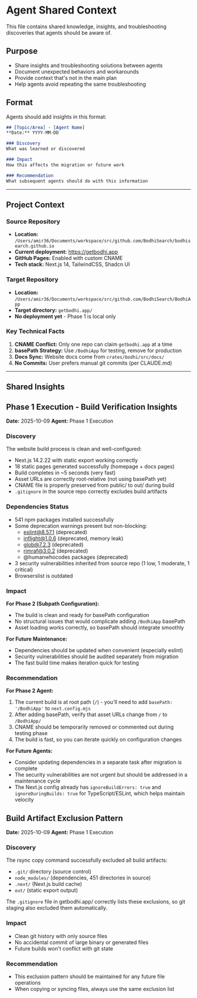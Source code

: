# Agent Shared Context

This file contains shared knowledge, insights, and troubleshooting discoveries that agents should be aware of.

## Purpose
- Share insights and troubleshooting solutions between agents
- Document unexpected behaviors and workarounds
- Provide context that's not in the main plan
- Help agents avoid repeating the same troubleshooting

## Format
Agents should add insights in this format:

```markdown
## [Topic/Area] - [Agent Name]
**Date:** YYYY-MM-DD

### Discovery
What was learned or discovered

### Impact
How this affects the migration or future work

### Recommendation
What subsequent agents should do with this information
```

---

## Project Context

### Source Repository
- **Location:** `/Users/amir36/Documents/workspace/src/github.com/BodhiSearch/bodhisearch.github.io`
- **Current deployment:** https://getbodhi.app
- **GitHub Pages:** Enabled with custom CNAME
- **Tech stack:** Next.js 14, TailwindCSS, Shadcn UI

### Target Repository
- **Location:** `/Users/amir36/Documents/workspace/src/github.com/BodhiSearch/BodhiApp`
- **Target directory:** `getbodhi.app/`
- **No deployment yet** - Phase 1 is local only

### Key Technical Facts
1. **CNAME Conflict:** Only one repo can claim `getbodhi.app` at a time
2. **basePath Strategy:** Use `/BodhiApp` for testing, remove for production
3. **Docs Sync:** Website docs come from `crates/bodhi/src/docs/`
4. **No Commits:** User prefers manual git commits (per CLAUDE.md)

---

## Shared Insights

## Phase 1 Execution - Build Verification Insights
**Date:** 2025-10-09
**Agent:** Phase 1 Execution

### Discovery
The website build process is clean and well-configured:
- Next.js 14.2.22 with static export working correctly
- 18 static pages generated successfully (homepage + docs pages)
- Build completes in ~5 seconds (very fast)
- Asset URLs are correctly root-relative (not using basePath yet)
- CNAME file is properly preserved from public/ to out/ during build
- `.gitignore` in the source repo correctly excludes build artifacts

### Dependencies Status
- 541 npm packages installed successfully
- Some deprecation warnings present but non-blocking:
  - eslint@8.57.1 (deprecated)
  - inflight@1.0.6 (deprecated, memory leak)
  - glob@7.2.3 (deprecated)
  - rimraf@3.0.2 (deprecated)
  - @humanwhocodes packages (deprecated)
- 3 security vulnerabilities inherited from source repo (1 low, 1 moderate, 1 critical)
- Browserslist is outdated

### Impact
**For Phase 2 (Subpath Configuration):**
- The build is clean and ready for basePath configuration
- No structural issues that would complicate adding `/BodhiApp` basePath
- Asset loading works correctly, so basePath should integrate smoothly

**For Future Maintenance:**
- Dependencies should be updated when convenient (especially eslint)
- Security vulnerabilities should be audited separately from migration
- The fast build time makes iteration quick for testing

### Recommendation
**For Phase 2 Agent:**
1. The current build is at root path (`/`) - you'll need to add `basePath: '/BodhiApp'` to `next.config.mjs`
2. After adding basePath, verify that asset URLs change from `/` to `/BodhiApp/`
3. CNAME should be temporarily removed or commented out during testing phase
4. The build is fast, so you can iterate quickly on configuration changes

**For Future Agents:**
- Consider updating dependencies in a separate task after migration is complete
- The security vulnerabilities are not urgent but should be addressed in a maintenance cycle
- The Next.js config already has `ignoreBuildErrors: true` and `ignoreDuringBuilds: true` for TypeScript/ESLint, which helps maintain velocity

## Build Artifact Exclusion Pattern
**Date:** 2025-10-09
**Agent:** Phase 1 Execution

### Discovery
The rsync copy command successfully excluded all build artifacts:
- `.git/` directory (source control)
- `node_modules/` (dependencies, 451 directories in source)
- `.next/` (Next.js build cache)
- `out/` (static export output)

The `.gitignore` file in getbodhi.app/ correctly lists these exclusions, so git staging also excluded them automatically.

### Impact
- Clean git history with only source files
- No accidental commit of large binary or generated files
- Future builds won't conflict with git state

### Recommendation
- This exclusion pattern should be maintained for any future file operations
- When copying or syncing files, always use the same exclusion list
